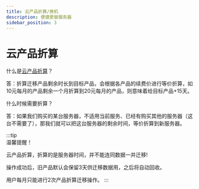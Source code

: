 ```yaml
---
title: 云产品折算/换机
description: 便捷更替服务器
sidebar_position: 3
---
```


# 云产品折算
  
   什么是[云产品折算][折算]？
   
   答：折算迁移产品剩余时长到目标产品，会根据各产品的续费价进行等价折算，如10元每月的产品剩余一个月折算到20元每月的产品，则意味着给目标产品+15天。

   什么时候需要折算？

   答：如果我们购买的某台服务器，不适用当前服务、已经有购买其他的服务器（这台不需要了），那我们就可以把这台服务器的剩余时间，等价折算到新服务器。

:::tip  
温馨提醒！

云产品折算，折算的是服务器时间，并不能连同数据一并迁移!

操作成功后，旧产品默认会保留3天供迁移数据用，之后将自动回收。

用户每月只能进行2次产品折算迁移操作。
::: 
  





[折算]: https://app.rainyun.com/expense/other
     






